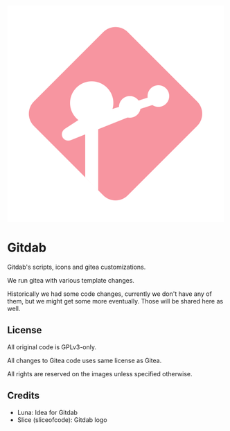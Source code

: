 ![Transparent background gitdab logo](icons/gitdab_transparent.png)

# Gitdab

Gitdab's scripts, icons and gitea customizations.

We run gitea with various template changes.

Historically we had some code changes, currently we don't have any of them, but we might get some more eventually. Those will be shared here as well.

## License

All original code is GPLv3-only.

All changes to Gitea code uses same license as Gitea.

All rights are reserved on the images unless specified otherwise.

## Credits

- Luna: Idea for Gitdab
- Slice (sliceofcode): Gitdab logo
